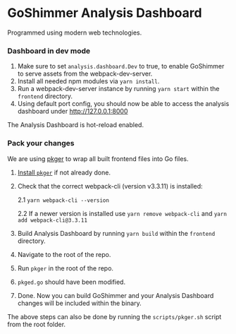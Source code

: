 # GoShimmer Analysis Dashboard

Programmed using modern web technologies.

### Dashboard in dev mode

1. Make sure to set `analysis.dashboard.Dev` to true, to enable GoShimmer to serve assets
   from the webpack-dev-server.
2. Install all needed npm modules via `yarn install`.
3. Run a webpack-dev-server instance by running `yarn start` within the `frontend` directory.
4. Using default port config, you should now be able to access the analysis dashboard under http://127.0.0.1:8000

The Analysis Dashboard is hot-reload enabled.

### Pack your changes

We are using [pkger](https://github.com/markbates/pkger) to wrap all built frontend files into Go files.

1. [Install `pkger`](https://github.com/markbates/pkger) if not already done.
2. Check that the correct webpack-cli (version v3.3.11) is installed: 

   2.1 `yarn webpack-cli --version`

   2.2 If a newer version is installed use `yarn remove webpack-cli` and `yarn add webpack-cli@3.3.11` 
3. Build Analysis Dashboard by running `yarn build` within the `frontend` directory.
4. Navigate to the root of the repo.
5. Run `pkger` in the root of the repo.
6. `pkged.go` should have been modified.
7. Done. Now you can build GoShimmer and your Analysis Dashboard changes will be included within the binary.

The above steps can also be done by running the `scripts/pkger.sh` script from the root folder.
